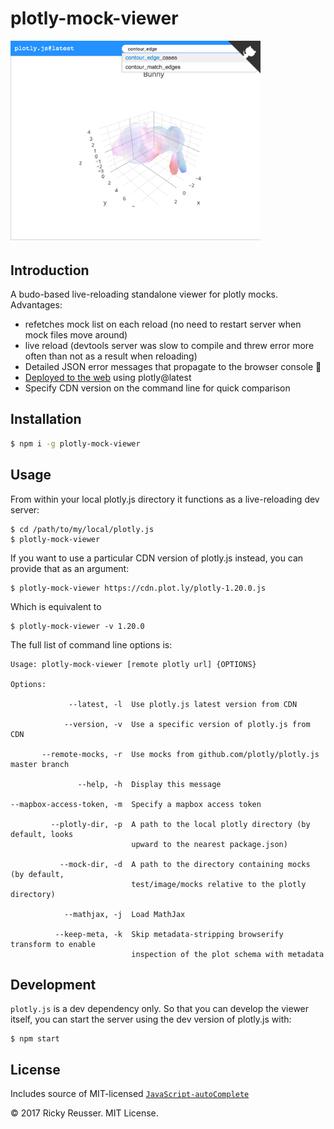 # plotly-mock-viewer

<img src="./screenshot.png" width="400">

## Introduction

A budo-based live-reloading standalone viewer for plotly mocks. Advantages:

- refetches mock list on each reload (no need to restart server when mock files move around)
- live reload (devtools server was slow to compile and threw error more often than not as a result when reloading)
- Detailed JSON error messages that propagate to the browser console 🎉
- [Deployed to the web](http://rickyreusser.com/plotly-mock-viewer/) using plotly@latest
- Specify CDN version on the command line for quick comparison

## Installation

```bash
$ npm i -g plotly-mock-viewer
```

## Usage

From within your local plotly.js directory it functions as a live-reloading dev server:

```
$ cd /path/to/my/local/plotly.js
$ plotly-mock-viewer
```

If you want to use a particular CDN version of plotly.js instead, you can provide that as an argument:

```
$ plotly-mock-viewer https://cdn.plot.ly/plotly-1.20.0.js
```

Which is equivalent to

```
$ plotly-mock-viewer -v 1.20.0
```

The full list of command line options is:

```
Usage: plotly-mock-viewer [remote plotly url] {OPTIONS}

Options:

             --latest, -l  Use plotly.js latest version from CDN

            --version, -v  Use a specific version of plotly.js from CDN

       --remote-mocks, -r  Use mocks from github.com/plotly/plotly.js master branch

               --help, -h  Display this message

--mapbox-access-token, -m  Specify a mapbox access token

         --plotly-dir, -p  A path to the local plotly directory (by default, looks
                           upward to the nearest package.json)

           --mock-dir, -d  A path to the directory containing mocks (by default,
                           test/image/mocks relative to the plotly directory)

            --mathjax, -j  Load MathJax

          --keep-meta, -k  Skip metadata-stripping browserify transform to enable
                           inspection of the plot schema with metadata
```

## Development

`plotly.js` is a dev dependency only. So that you can develop the viewer itself, you can start the server using the dev version of plotly.js with:

```
$ npm start
```

## License

Includes source of MIT-licensed [`JavaScript-autoComplete`](https://github.com/Pixabay/JavaScript-autoComplete)

&copy; 2017 Ricky Reusser. MIT License.
